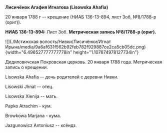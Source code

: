 **Лисичёнок Агафия Игнатова (Lisowska Ahafia)**

20 января 1788 г -- крещение (НИАБ 136-13-894, лист 3об, №8/1788-р
(ориг)).

**НИАБ 136-13-894:** Лист 3об. **Метрическая запись №8/1788-р (ориг).**

![](./Мстижская волость/Нивки/Лисичёнки/Игнат Ирына/media/9a6af631f562b92feb782f929887ce2ca5cb05dc.png){width="6.496527777777778in"
height="1.107674978127734in"}

Дедиловичская Покровская церковь. 20 января 1788 года. Метрическая
запись о крещении.

Lisowska Ahafia -- дочь родителей с деревни Нивки.

Lisowski Jhnat -- отец.

Lisowska Xienija -- мать.

Papko Atrachim - кум.

Browkowa Marjana - кума.

Jazgunowicz Antoniusz -- ксёндз.
